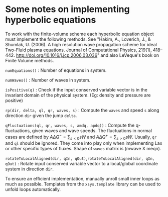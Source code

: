 # Some notes on implementing hyperbolic equations

To work with the finite-volume scheme each hyperbolic equation object
must implement the following methods. See "Hakim, A., Loverich, J., &
Shumlak, U. (2006). A high resolution wave propagation scheme for
ideal Two-Fluid plasma equations. Journal of Computational Physics,
219(1), 418–442. http://doi.org/10.1016/j.jcp.2006.03.036" and also
LeVeque's book on Finite Volume methods.

`numEquations()`
: Number of equations in system.

`numWaves()`
: Number of waves in system.

`isPositive(q)`
: Check if the input conserved variable vector is in the invariant
  domain of the physical system. (Eg: density and pressure are positive)

`rp(dir, delta, ql, qr, waves, s)`
: Compute the `waves` and speed `s` along direction `dir` given the
  jump `delta`.

`qFluctuations(ql, qr, waves, s, amdq, apdq))`
: Compute the q-fluctuations, given waves and wave speeds. The
  fluctuations in normal cases are defined by $A\Delta Q^- =
  \sum_{s<0} s W$ and $A\Delta Q^+ = \sum_{s>0} s W$. Usually, `qr`
  and `ql` should be ignored. They come into play only when
  implementing Lax or other specific types of fluxes. Shape of
  `waves` matrix is (mwave X meqn).

`rotateToLocalAligned(dir, qIn, qOut)`,`rotateToLocalAligned(dir, qIn, qOut)`
: Rotate input conserved variable vector to a local/global coordinate
  system in direction `dir`.

To ensure an efficient implementation, manually unroll small inner
loops as much as possible. Templates from the `xsys.template` library
can be used to unfold loops automatically.